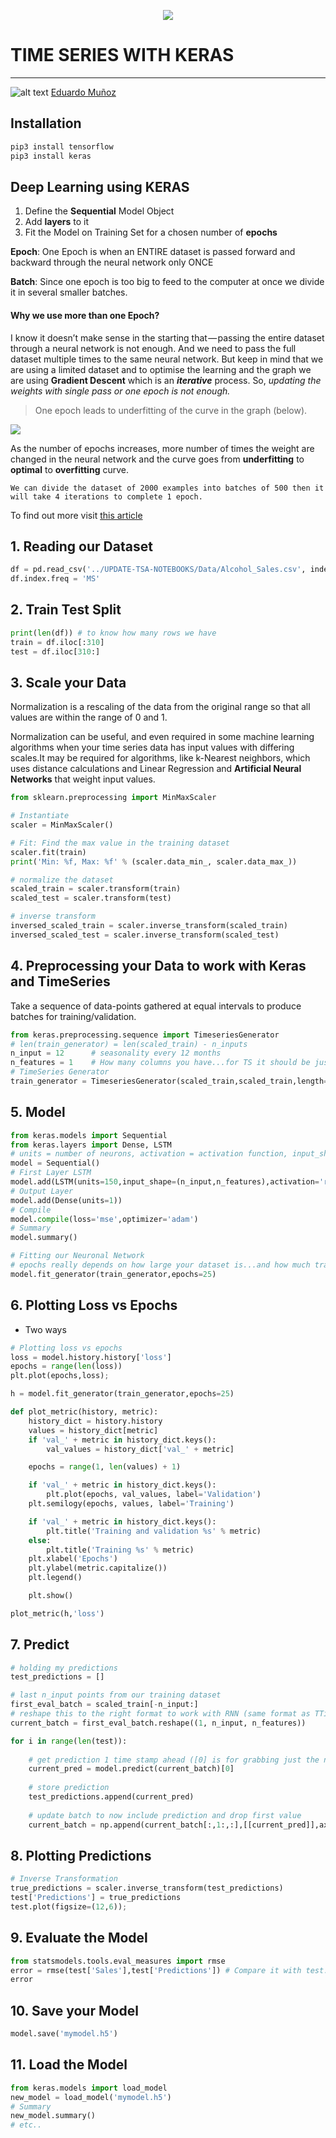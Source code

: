 <p align="center"> 
<img src="https://github.com/emunozlorenzo/MasterDataScience/blob/master/img/image2.png">
</p>

# TIME SERIES WITH KERAS
___

![alt text](https://github.com/emunozlorenzo/MasterDataScience/blob/master/img/icon2.png "Logo Title Text 1") [Eduardo Muñoz](https://www.linkedin.com/in/eduardo-mu%C3%B1oz-lorenzo-14144a144/)

## Installation

```python
pip3 install tensorflow
pip3 install keras
```

## Deep Learning using KERAS

1.  Define the **Sequential** Model Object
3.  Add **layers** to it
4.  Fit the Model on Training Set for a chosen number of **epochs**

**Epoch**: One Epoch is when an ENTIRE dataset is passed forward and backward through the neural network only ONCE

**Batch**: Since one epoch is too big to feed to the computer at once we divide it in several smaller batches.

#### Why we use more than one Epoch?

I know it doesn’t make sense in the starting that — passing the entire dataset through a neural network is not enough. And we need to pass the full dataset multiple times to the same neural network. But keep in mind that we are using a limited dataset and to optimise the learning and the graph we are using **Gradient Descent** which is an **_iterative_** process. So, _updating the weights with single pass or one epoch is not enough._

> One epoch leads to underfitting of the curve in the graph (below).

![](https://cdn-images-1.medium.com/max/800/1*i_lp_hUFyUD_Sq4pLer28g.png)

As the number of epochs increases, more number of times the weight are changed in the neural network and the curve goes from **underfitting** to **optimal** to **overfitting** curve.

```
We can divide the dataset of 2000 examples into batches of 500 then it will take 4 iterations to complete 1 epoch.
```
To find out more visit [this article](https://towardsdatascience.com/epoch-vs-iterations-vs-batch-size-4dfb9c7ce9c9)

## 1. Reading our Dataset

```python
df = pd.read_csv('../UPDATE-TSA-NOTEBOOKS/Data/Alcohol_Sales.csv', index_col='DATE',parse_dates=True)
df.index.freq = 'MS'
```
## 2. Train Test Split

```python
print(len(df)) # to know how many rows we have
train = df.iloc[:310]
test = df.iloc[310:]
```

## 3. Scale your Data

Normalization is a rescaling of the data from the original range so that all values are within the range of 0 and 1.

Normalization can be useful, and even required in some machine learning algorithms when your time series data has input values with differing scales.It may be required for algorithms, like k-Nearest neighbors, which uses distance calculations and Linear Regression and **Artificial Neural Networks** that weight input values.

```python
from sklearn.preprocessing import MinMaxScaler

# Instantiate
scaler = MinMaxScaler()

# Fit: Find the max value in the training dataset
scaler.fit(train)
print('Min: %f, Max: %f' % (scaler.data_min_, scaler.data_max_))

# normalize the dataset
scaled_train = scaler.transform(train)
scaled_test = scaler.transform(test)

# inverse transform
inversed_scaled_train = scaler.inverse_transform(scaled_train)
inversed_scaled_test = scaler.inverse_transform(scaled_test)
```

## 4. Preprocessing your Data to work with Keras and TimeSeries

Take a sequence of data-points gathered at equal intervals  to produce batches for training/validation.

```python
from keras.preprocessing.sequence import TimeseriesGenerator
# len(train_generator) = len(scaled_train) - n_inputs
n_input = 12      # seasonality every 12 months
n_features = 1    # How many columns you have...for TS it should be just one
# TimeSeries Generator
train_generator = TimeseriesGenerator(scaled_train,scaled_train,length=n_input,batch_size=1)
```

## 5. Model

```python
from keras.models import Sequential
from keras.layers import Dense, LSTM
# units = number of neurons, activation = activation function, input_shape, input_dim is the input dimesion
model = Sequential()
# First Layer LSTM
model.add(LSTM(units=150,input_shape=(n_input,n_features),activation='relu'))
# Output Layer
model.add(Dense(units=1))
# Compile
model.compile(loss='mse',optimizer='adam')
# Summary
model.summary()
```
```python
# Fitting our Neuronal Network
# epochs really depends on how large your dataset is...and how much training data you have....
model.fit_generator(train_generator,epochs=25)
```

## 6. Plotting Loss vs Epochs

- Two ways

```python
# Plotting loss vs epochs
loss = model.history.history['loss']
epochs = range(len(loss))
plt.plot(epochs,loss);
```
```python
h = model.fit_generator(train_generator,epochs=25)

def plot_metric(history, metric):
    history_dict = history.history
    values = history_dict[metric]
    if 'val_' + metric in history_dict.keys():  
        val_values = history_dict['val_' + metric]

    epochs = range(1, len(values) + 1)

    if 'val_' + metric in history_dict.keys():  
        plt.plot(epochs, val_values, label='Validation')
    plt.semilogy(epochs, values, label='Training')

    if 'val_' + metric in history_dict.keys():  
        plt.title('Training and validation %s' % metric)
    else:
        plt.title('Training %s' % metric)
    plt.xlabel('Epochs')
    plt.ylabel(metric.capitalize())
    plt.legend()

    plt.show()  

plot_metric(h,'loss')
```

## 7. Predict

```python
# holding my predictions
test_predictions = []

# last n_input points from our training dataset
first_eval_batch = scaled_train[-n_input:]
# reshape this to the right format to work with RNN (same format as TTimeseriesGenerator)
current_batch = first_eval_batch.reshape((1, n_input, n_features))

for i in range(len(test)):
    
    # get prediction 1 time stamp ahead ([0] is for grabbing just the number instead of [array])
    current_pred = model.predict(current_batch)[0]
    
    # store prediction
    test_predictions.append(current_pred) 
    
    # update batch to now include prediction and drop first value
    current_batch = np.append(current_batch[:,1:,:],[[current_pred]],axis=1)
```
## 8. Plotting Predictions
```python
# Inverse Transformation
true_predictions = scaler.inverse_transform(test_predictions)
test['Predictions'] = true_predictions
test.plot(figsize=(12,6));
```

## 9. Evaluate the Model

```python
from statsmodels.tools.eval_measures import rmse
error = rmse(test['Sales'],test['Predictions']) # Compare it with test.mean()
error
```

## 10. Save your Model

```python
model.save('mymodel.h5')
```

## 11. Load the Model

```python
from keras.models import load_model
new_model = load_model('mymodel.h5')
# Summary
new_model.summary()
# etc..
```

